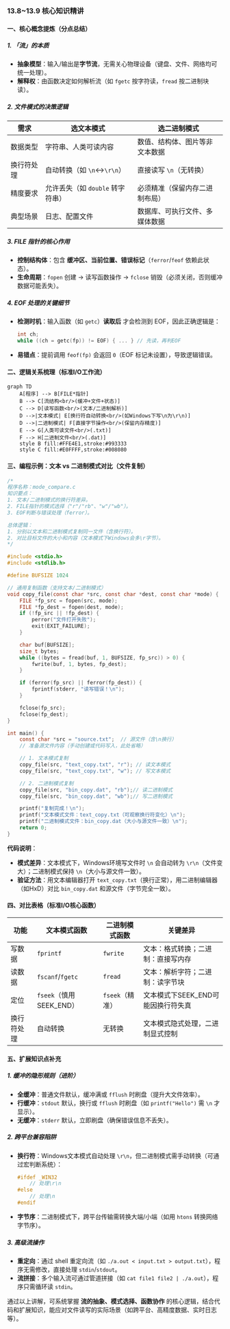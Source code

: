 

### 13.8~13.9 核心知识精讲  


#### 一、核心概念提炼（分点总结）  
##### 1. 「流」的本质  
- **抽象模型**：输入/输出是**字节流**，无需关心物理设备（键盘、文件、网络均可统一处理）。  
- **解释权**：由函数决定如何解析流（如 `fgetc` 按字符读，`fread` 按二进制块读）。  

##### 2. 文件模式的决策逻辑  
| **需求**                | 选文本模式                     | 选二进制模式                   |  
|-------------------------|--------------------------------|--------------------------------|  
| 数据类型                | 字符串、人类可读内容           | 数值、结构体、图片等非文本数据 |  
| 换行符处理              | 自动转换（如 `\n`↔`\r\n`）     | 直接读写 `\n`（无转换）        |  
| 精度要求                | 允许丢失（如 `double` 转字符串）| 必须精准（保留内存二进制布局）  |  
| 典型场景                | 日志、配置文件                | 数据库、可执行文件、多媒体数据  |  

##### 3. FILE 指针的核心作用  
- **控制结构体**：包含 **缓冲区、当前位置、错误标记**（`ferror`/`feof` 依赖此状态）。  
- **生命周期**：`fopen` 创建 → 读写函数操作 → `fclose` 销毁（必须关闭，否则缓冲数据可能丢失）。  

##### 4. EOF 处理的关键细节  
- **检测时机**：输入函数（如 `getc`）**读取后** 才会检测到 EOF，因此正确逻辑是：  
  ```c
  int ch;
  while ((ch = getc(fp)) != EOF) { ... } // 先读，再判EOF
  ```  
- **易错点**：提前调用 `feof(fp)` 会返回 `0`（EOF 标记未设置），导致逻辑错误。  


#### 二、逻辑关系梳理（标准I/O工作流）  
```mermaid
graph TD
    A[程序] --> B[FILE*指针] 
    B --> C[流结构<br/>(缓冲+文件+状态)] 
    C --> D[读写函数<br/>(文本/二进制解析)] 
    D -->|文本模式| E[换行符自动转换<br/>(如Windows下写\n为\r\n)] 
    D -->|二进制模式| F[直接字节操作<br/>(保留内存精度)] 
    E --> G[人类可读文件<br/>(.txt)] 
    F --> H[二进制文件<br/>(.dat)] 
    style B fill:#FFE4E1,stroke:#993333
    style C fill:#E0FFFF,stroke:#008080
```  


#### 三、编程示例：文本 vs 二进制模式对比（文件复制）  
```c
/* 
程序名称：mode_compare.c  
知识要点：  
1. 文本/二进制模式的换行符差异。  
2. FILE指针的模式选择（"r"/"rb"、"w"/"wb"）。  
3. EOF判断与错误处理（ferror）。  

总体逻辑：  
1. 分别以文本和二进制模式复制同一文件（含换行符）。  
2. 对比目标文件的大小和内容（文本模式下Windows会多\r字节）。  
*/

#include <stdio.h>
#include <stdlib.h>

#define BUFSIZE 1024

// 通用复制函数（支持文本/二进制模式）
void copy_file(const char *src, const char *dest, const char *mode) {
    FILE *fp_src = fopen(src, mode);
    FILE *fp_dest = fopen(dest, mode);
    if (!fp_src || !fp_dest) {
        perror("文件打开失败");
        exit(EXIT_FAILURE);
    }

    char buf[BUFSIZE];
    size_t bytes;
    while ((bytes = fread(buf, 1, BUFSIZE, fp_src)) > 0) {
        fwrite(buf, 1, bytes, fp_dest);
    }

    if (ferror(fp_src) || ferror(fp_dest)) {
        fprintf(stderr, "读写错误！\n");
    }

    fclose(fp_src);
    fclose(fp_dest);
}

int main() {
    const char *src = "source.txt";  // 源文件（含\n换行）
    // 准备源文件内容（手动创建或代码写入，此处省略）

    // 1. 文本模式复制
    copy_file(src, "text_copy.txt", "r"); // 读文本模式
    copy_file(src, "text_copy.txt", "w"); // 写文本模式

    // 2. 二进制模式复制
    copy_file(src, "bin_copy.dat", "rb");// 读二进制模式
    copy_file(src, "bin_copy.dat", "wb");// 写二进制模式

    printf("复制完成！\n");
    printf("文本模式文件：text_copy.txt（可观察换行符变化）\n");
    printf("二进制模式文件：bin_copy.dat（大小与源文件一致）\n");
    return 0;
}
```  

**代码说明**：  
- **模式差异**：文本模式下，Windows环境写文件时 `\n` 会自动转为 `\r\n`（文件变大）；二进制模式保持 `\n`（大小与源文件一致）。  
- **验证方法**：用文本编辑器打开 `text_copy.txt`（换行正常），用二进制编辑器（如HxD）对比 `bin_copy.dat` 和源文件（字节完全一致）。  


#### 四、对比表格（标准I/O核心函数）  
| **功能**       | **文本模式函数**       | **二进制模式函数**     | **关键差异**                     |  
|----------------|------------------------|------------------------|----------------------------------|  
| 写数据         | `fprintf`              | `fwrite`               | 文本：格式转换；二进制：直接写内存 |  
| 读数据         | `fscanf`/`fgetc`       | `fread`                | 文本：解析字符；二进制：读字节块   |  
| 定位           | `fseek`（慎用SEEK_END）| `fseek`（精准）        | 文本模式下SEEK_END可能因换行符失真 |  
| 换行符处理     | 自动转换               | 无转换                 | 文本模式隐式处理，二进制显式控制   |  


#### 五、扩展知识点补充  
##### 1. 缓冲的隐形规则（进阶）  
- **全缓冲**：普通文件默认，缓冲满或 `fflush` 时刷盘（提升大文件效率）。  
- **行缓冲**：`stdout` 默认，换行或 `fflush` 时刷盘（如 `printf("Hello")` 需 `\n` 才显示）。  
- **无缓冲**：`stderr` 默认，立即刷盘（确保错误信息不丢失）。  

##### 2. 跨平台兼容陷阱  
- **换行符**：Windows文本模式自动处理 `\r\n`，但二进制模式需手动转换（可通过宏判断系统）：  
  ```c
  #ifdef _WIN32
      // 处理\r\n
  #else
      // 处理\n
  #endif
  ```  
- **字节序**：二进制模式下，跨平台传输需转换大端/小端（如用 `htons` 转换网络字节序）。  

##### 3. 高级流操作  
- **重定向**：通过 shell 重定向流（如 `./a.out < input.txt > output.txt`），程序无需修改，直接处理 `stdin`/`stdout`。  
- **流拼接**：多个输入流可通过管道拼接（如 `cat file1 file2 | ./a.out`），程序只需循环读 `stdin`。  




通过以上讲解，可系统掌握 **流的抽象、模式选择、函数协作** 的核心逻辑，结合代码和扩展知识，能应对文件读写的实际场景（如跨平台、高精度数据、实时日志等）。